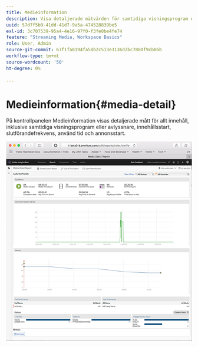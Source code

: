 ```yaml
---
title: Medieinformation
description: Visa detaljerade mätvärden för samtidiga visningsprogram eller avlyssnare, innehållsstart, slutförandefrekvens, använd tid och annonser startar på kontrollpanelen Medieinformation.
uuid: 57d7f5b0-41dd-41d7-9a5a-474528839be5
exl-id: 3c707539-95a4-4e16-97f0-f3fe0be4fe74
feature: "Streaming Media, Workspace Basics"
role: User, Admin
source-git-commit: 67f1fa8194fa58b2c513e3136d2bc7880f9cb06b
workflow-type: tm+mt
source-wordcount: '50'
ht-degree: 0%

---
```


# Medieinformation{#media-detail}

På kontrollpanelen Medieinformation visas detaljerade mått för allt innehåll, inklusive samtidiga visningsprogram eller avlyssnare, innehållsstart, slutförandefrekvens, använd tid och annonsstart.

![](assets/media_detail.png)
